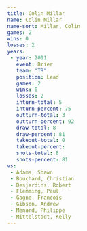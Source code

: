 ```yaml
---
title: Colin Millar
name: Colin Millar
name-sort: Millar, Colin
games: 2
wins: 0
losses: 2
years:
 - year: 2011
   event: Brier
   team: "TR"
   position: Lead
   games: 2
   wins: 0
   losses: 2
   inturn-total: 5
   inturn-percent: 75
   outturn-total: 3
   outturn-percent: 92
   draw-total: 8
   draw-percent: 81
   takeout-total: 0
   takeout-percent:
   shots-total: 8
   shots-percent: 81
vs:
 - Adams, Shawn
 - Bouchard, Christian
 - Desjardins, Robert
 - Flemming, Paul
 - Gagne, Francois
 - Gibson, Andrew
 - Menard, Philippe
 - Mittelstadt, Kelly
---
```

